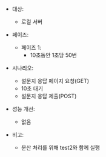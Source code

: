 - 대상:

  - 로컬 서버

- 페이즈:

  - 페이즈 1:
    - 10초동안 1초당 50번

- 시나리오:

  - 설문지 응답 페이지 요청(GET)
  - 10초 대기
  - 설문지 응답 제출(POST)

- 성능 개선:

  - 없음

- 비고:

  - 분산 처리를 위해 test2와 함께 실행
